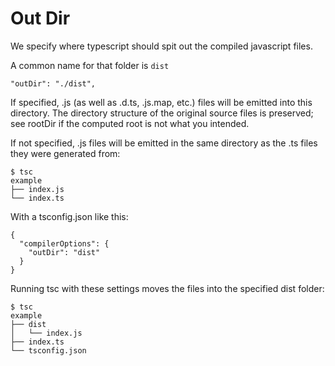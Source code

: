 # Out Dir

We specify where typescript should spit out the compiled javascript files.

A common name for that folder is `dist`

`"outDir": "./dist",`

If specified, .js (as well as .d.ts, .js.map, etc.) files will be emitted into this directory. The directory structure of the original source files is preserved; see rootDir if the computed root is not what you intended.

If not specified, .js files will be emitted in the same directory as the .ts files they were generated from:

```
$ tsc
example
├── index.js
└── index.ts
```

With a tsconfig.json like this:

```
{
  "compilerOptions": {
    "outDir": "dist"
  }
}
```

Running tsc with these settings moves the files into the specified dist folder:

```
$ tsc
example
├── dist
│   └── index.js
├── index.ts
└── tsconfig.json
```
